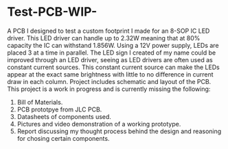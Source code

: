 # Test-PCB-WIP-
A PCB I designed to test a custom footprint I made for an 8-SOP IC LED driver. 
This LED driver can handle up to 2.32W meaning that at 80% capacity the IC can withstand 1.856W. 
Using a 12V power supply, LEDs are placed 3 at a time in parallel. 
The LED sign I created of my name could be improved through an LED driver, seeing as LED drivers are often used as constant current sources. 
This constant current source can make the LEDs appear at the exact same brightness with little to no difference in current draw in each column. 
Project includes schematic and layout of the PCB. This project is a work in progress and is currently missing the following:

1. Bill of Materials.
2. PCB prototpye from JLC PCB.
3. Datasheets of components used.
4. Pictures and video demonstration of a working prototype.
5. Report discussing my thought process behind the design and reasoning for chosing certain components. 
